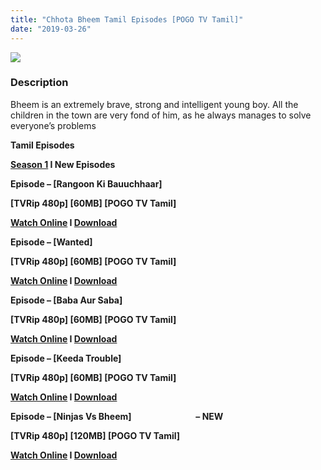 ```yaml
---
title: "Chhota Bheem Tamil Episodes [POGO TV Tamil]"
date: "2019-03-26"
---
```


[![](https://4.bp.blogspot.com/-4CDD4Yt6rd0/XJCIjkQQslI/AAAAAAAAAPM/TvJtHxpLzsUKeOWUfCya9DSlWzTaU_VxgCEwYBhgL/s640/GGLPM-CB10A-500x515.jpg)](https://4.bp.blogspot.com/-4CDD4Yt6rd0/XJCIjkQQslI/AAAAAAAAAPM/TvJtHxpLzsUKeOWUfCya9DSlWzTaU_VxgCEwYBhgL/s1600/GGLPM-CB10A-500x515.jpg)

### Description

Bheem is an extremely brave, strong and intelligent young boy. All the children in the town are very fond of him, as he always manages to solve everyone’s problems

**Tamil Episodes**

**[Season 1](https://toonnetworktamil2.blogspot.com/2019/03/chhota-bheem-season-1-tamil-episodes.html) I New Episodes**

**Episode – \[Rangoon Ki Bauuchhaar\]**

**\[TVRip 480p\] \[60MB\] \[POGO TV Tamil\]**

**[Watch Online](https://toonnetworktamilvideos.blogspot.com/p/chhota-bheem-tamil-episode-rangoon-ki.html) I [Download](https://drive.google.com/file/d/139Sk-c-8dLm-wW7yyEza8eVQoAKywsuI/view)**

**Episode – \[Wanted\]**

**\[TVRip 480p\] \[60MB\] \[POGO TV Tamil\]**

**[Watch Online](https://toonnetworktamilvideos.blogspot.com/p/chhota-bheem-tamil-episode-wanted.html) I [Download](https://drive.google.com/file/d/1g6-M0LdGmcGPzsOQKMH-RvvZ-b8l0fU3/view)**

**Episode – \[Baba Aur Saba\]**

**\[TVRip 480p\] \[60MB\] \[POGO TV Tamil\]**

**[Watch Online](https://toonnetworktamilvideos.blogspot.com/p/chhota-bheem-tamil-episode-baba-aur-saba.html) I [Download](https://drive.google.com/file/d/1phXMF1tUrisZkUJ0L0LkoqLO0E1BFU4c/view)**

**Episode – \[Keeda Trouble\]**

**\[TVRip 480p\] \[60MB\] \[POGO TV Tamil\]**

**[Watch Online](https://toonnetworktamilvideos.blogspot.com/p/chhota-bheem-tamil-episode-keeda-trouble.html) I [Download](https://drive.google.com/file/d/1TpD6_dfhY8E3FmvIQIN50njv1tKo_6d2/view)**

**Episode – \[Ninjas Vs Bheem\]                               – NEW**

**\[TVRip 480p\] \[120MB\] \[POGO TV Tamil\]**

**[Watch Online](https://clk.ink/09mTz3) I [Download](https://clk.ink/VIZowe)**
